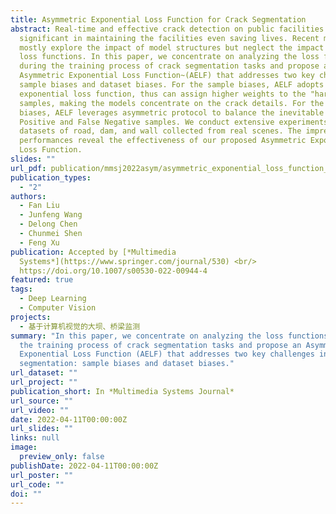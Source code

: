 ```yaml
---
title: Asymmetric Exponential Loss Function for Crack Segmentation
abstract: Real-time and effective crack detection on public facilities is
  significant in maintaining the facilities even saving lives. Recent methods
  mostly explore the impact of model structures but neglect the impact from the
  loss functions. In this paper, we concentrate on analyzing the loss functions
  during the training process of crack segmentation tasks and propose an
  Asymmetric Exponential Loss Function~(AELF) that addresses two key challenges,
  sample biases and dataset biases. For the sample biases, AELF adopts an
  exponential loss function, thus can assign higher weights to the "hard"
  samples, making the models concentrate on the crack details. For the dataset
  biases, AELF leverages asymmetric protocol to balance the inevitable False
  Positive and False Negative samples. We conduct extensive experiments on three
  datasets of road, dam, and wall collected from real scenes. The impressive
  performances reveal the effectiveness of our proposed Asymmetric Exponential
  Loss Function.
slides: ""
url_pdf: publication/mmsj2022asym/asymmetric_exponential_loss_function_for_crack_segmentation.pdf
publication_types:
  - "2"
authors:
  - Fan Liu
  - Junfeng Wang
  - Delong Chen
  - Chunmei Shen
  - Feng Xu
publication: Accepted by [*Multimedia
  Systems*](https://www.springer.com/journal/530) <br/>
  https://doi.org/10.1007/s00530-022-00944-4
featured: true
tags:
  - Deep Learning
  - Computer Vision
projects:
  - 基于计算机视觉的大坝、桥梁监测
summary: "In this paper, we concentrate on analyzing the loss functions during
  the training process of crack segmentation tasks and propose an Asymmetric
  Exponential Loss Function (AELF) that addresses two key challenges in semantic
  segmentation: sample biases and dataset biases."
url_dataset: ""
url_project: ""
publication_short: In *Multimedia Systems Journal*
url_source: ""
url_video: ""
date: 2022-04-11T00:00:00Z
url_slides: ""
links: null
image:
  preview_only: false
publishDate: 2022-04-11T00:00:00Z
url_poster: ""
url_code: ""
doi: ""
---
```

